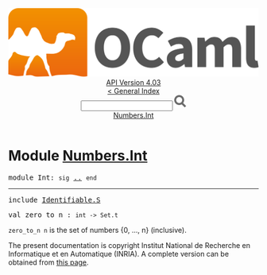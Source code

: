 <!-- ((! set title API !)) ((! set documentation !)) ((! set api !)) ((! set nobreadcrumb !)) -->
<div class="api"><header><nav class="toc brand"><a class="brand" href="https://ocaml.org/"><img src="colour-logo-gray.svg" class="svg" alt="OCaml"></a></nav><nav class="toc"><div class="toc_version"><a href="/docs" id="version-select">API Version 4.03</a></div><a href="index.html">&lt; General Index</a><div class="api_search"><input type="text" name="apisearch" id="api_search" oninput="mySearch(false);" onkeypress="this.oninput();" onclick="this.oninput();" onpaste="this.oninput();">
<img src="search_icon.svg" alt="Search" class="svg" onclick="mySearch(false)"></div>
<div id="search_results"></div><div class="toc_title"><a href="#top">Numbers.Int</a></div><ul></ul></nav></header>

<h1>Module <a href="type_Numbers.Int.html">Numbers.Int</a></h1>

<pre><span class="keyword">module</span> Int: <code class="code"><span class="keyword">sig</span></code> <a href="Numbers.Int.html">..</a> <code class="code"><span class="keyword">end</span></code></pre><hr width="100%">

<pre><span class="keyword">include</span> <a href="Identifiable.S.html">Identifiable.S</a></pre>

<pre><span id="VALzero_to_n"><span class="keyword">val</span> zero_to_n</span> : <code class="type">int -&gt; Set.t</code></pre><div class="info ">
<code class="code">zero_to_n n</code> is the set of numbers {0, ..., n} (inclusive).<br>
</div>
<div class="copyright">The present documentation is copyright Institut National de Recherche en Informatique et en Automatique (INRIA). A complete version can be obtained from <a href="http://caml.inria.fr/pub/docs/manual-ocaml/">this page</a>.</div></div>